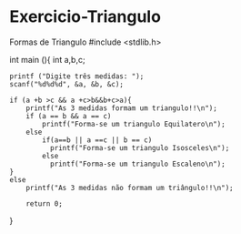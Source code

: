 # Exercicio-Triangulo
Formas de Triangulo
#include <stdlib.h>

int main (){
    int a,b,c;
    
    printf ("Digite três medidas: ");
    scanf("%d%d%d", &a, &b, &c);
    
    if (a +b >c && a +c>b&&b+c>a){
        printf("As 3 medidas formam um triangulo!!\n");
        if (a == b && a == c)
            printf("Forma-se um triangulo Equilatero\n");
        else
            if(a==b || a ==c || b == c)
              printf("Forma-se um triangulo Isosceles\n");
            else
              printf("Forma-se um triangulo Escaleno\n");
    }
    else
        printf("As 3 medidas não formam um triângulo!!\n");
        
        return 0;
}
